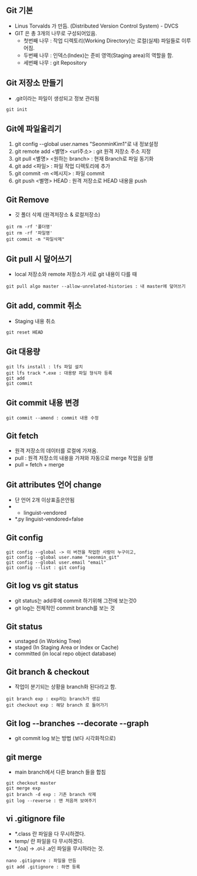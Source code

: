 ## Git 기본
- Linus Torvalds 가 만듬. (Distributed Version Control System) - DVCS
- GIT 은 총 3개의 나무로 구성되어있음.
  - 첫번째 나무 : 작업 디렉토리(Working Directory)는 로컬(실제) 파일들로 이루어짐.
  - 두번째 나무 : 인덱스(Index)는 준비 영역(Staging area)의 역할을 함.
  - 세번째 나무 : git Repository

## Git 저장소 만들기
- .git이라는 파일이 생성되고 정보 관리됨
```
git init
```

## Git에 파일올리기
1. git config --global user.names "SeonminKim1"로 내 정보설정
2. git remote add <별명> <url주소> : git 원격 저장소 주소 지정
3. git pull <별명> <원하는 branch> : 현재 Branch로 파일 동기화
4. git add <파일> : 파일 작업 디렉토리에 추가
5. git commit -m <메시지> : 파일 commit 
6. git push <별명> HEAD : 원격 저장소로 HEAD 내용을 push

## Git Remove
- 깃 폴더 삭제 (원격저장소 & 로컬저장소)
```
git rm -rf '폴더명' 
git rm -rf '파일명'
git commit -m "파일삭제"
```

## Git pull 시 덮어쓰기
- local 저장소와 remote 저장소가 서로 git 내용이 다를 때
```
git pull algo master --allow-unrelated-histories : 내 master에 덮어쓰기
```

## Git add, commit 취소
- Staging 내용 취소
```
git reset HEAD
```

## Git 대용량
```
git lfs install : lfs 파일 설치
git lfs track *.exe : 대용량 파일 형식자 등록
git add
git commit
```

## Git commit 내용 변경
```
git commit --amend : commit 내용 수정
```

## Git fetch 
- 원격 저장소의 데이터를 로컬에 가져옴.
- pull : 원격 저장소의 내용을 가져와 자동으로 merge 작업을 실행
- pull = fetch + merge

## Git attributes 언어 change
- 단 언어 2개 이상표출은안됨
- * linguist-vendored
- *.py linguist-vendored=false

## Git config
```
git config --global -> 이 버전을 작업한 사람이 누구이고, 
git config --global user.name "seonmin_git"
git config --global user.email "email"
git config --list : git config 
```

## Git log vs git status
- git status는 add후에 commit 하기위해 그전에 보는것0
- git log는 전체적인 commit branch를 보는 것

## Git status
- unstaged (in Working Tree)
- staged (In Staging Area or Index or Cache)
- committed (in local repo object database)

## Git branch & checkout
- 작업이 분기되는 상황을 branch화 된다라고 함. 
```
git branch exp : exp라는 branch가 생김
git checkout exp : 해당 branch 로 들어가기
```

## Git log --branches --decorate --graph
- git commit log 보는 방법 (보다 시각화적으로)

## git merge
- main branch에서 다른 branch 들을 합침

```
git checkout master 
git merge exp 
git branch -d exp : 기존 branch 삭제
git log --reverse : 맨 처음꺼 보여주기
```

## vi .gitignore file
- *.class 란 파일을 다 무시하겠다.
- temp/ 란 파일을 다 무시하겠다.
- *.[oa] -> .o나 .a인 파일을 무시하라는 것.

```
nano .gitignore : 파일을 만듬
git add .gitignore : 하면 등록
```


